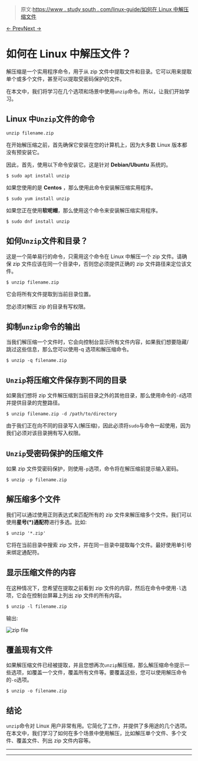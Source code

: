> 原文:[https://www . study south . com/linux-guide/如何在 Linux 中解压缩文件](https://www.studytonight.com/linux-guide/how-to-unzip-files-in-linux)

[← Prev](/linux-guide/how-to-extract-tar-gz-file "Extract tar.gz File")[Next →](/linux-guide/how-to-install-google-chrome-in-ubuntu-2004 "Install Chrome")

# 如何在 Linux 中解压文件？

解压缩是一个实用程序命令，用于从 zip 文件中提取文件和目录。它可以用来提取单个或多个文件，甚至可以提取受密码保护的文件。

在本文中，我们将学习在几个选项和场景中使用`unzip`命令。所以，让我们开始学习。

## Linux 中`Unzip`文件的命令

```
unzip filename.zip
```

在开始解压缩之前，首先确保它安装在您的计算机上，因为大多数 Linux 版本都没有预安装它。

因此，首先，使用以下命令安装它。这是针对 **Debian/Ubuntu** 系统的。

```
$ sudo apt install unzip
```

如果您使用的是 **Centos** ，那么使用此命令安装解压缩实用程序。

```
$ sudo yum install unzip
```

如果您正在使用**软呢帽**，那么使用这个命令来安装解压缩实用程序。

```
$ sudo dnf install unzip
```

## 如何`Unzip`文件和目录？

这是一个简单易行的命令，只需用这个命令在 Linux 中解压一个 zip 文件。请确保 zip 文件应该在同一个目录中，否则您必须提供正确的 zip 文件路径来定位该文件。

```
$ unzip filename.zip
```

它会将所有文件提取到当前目录位置。

您必须对解压 zip 的目录有写权限。

## 抑制`unzip`命令的输出

当我们解压缩一个文件时，它会向控制台显示所有文件内容，如果我们想要隐藏/跳过这些信息，那么您可以使用-q 选项和解压缩命令。

```
$ unzip -q filename.zip
```

## `Unzip`将压缩文件保存到不同的目录

如果我们想将 zip 文件解压缩到当前目录之外的其他目录，那么使用命令的`-d`选项并提供目录的完整路径。

```
$ unzip filename.zip -d /path/to/directory 
```

由于我们正在向不同的目录写入(解压缩)，因此必须将`sudo`与命令一起使用，因为我们必须对该目录拥有写入权限。

## `Unzip`受密码保护的压缩文件

如果 zip 文件受密码保护，则使用`-p`选项，命令将在解压缩前提示输入密码。

```
$ unzip -p filename.zip
```

## 解压缩多个文件

我们可以通过使用正则表达式来匹配所有的 zip 文件来解压缩多个文件。我们可以使用**星号(*)通配符**进行多选。比如:

```
$ unzip '*.zip'
```

它将在当前目录中搜索 zip 文件，并在同一目录中提取每个文件。最好使用单引号来绑定通配符。

## 显示压缩文件的内容

在这种情况下，您希望在提取之前看到 zip 文件的内容，然后在命令中使用`-l`选项，它会在控制台屏幕上列出 zip 文件的所有内容。

```
$ unzip -l filename.zip
```

输出:

![zip file](../Images/bbea391a3144dc4d5f6edb1deaa1276c.png)

## 覆盖现有文件

如果解压缩文件已经被提取，并且您想再次`unzip`解压缩，那么解压缩命令提示一些选项，如覆盖一个文件，覆盖所有文件等。要覆盖这些，您可以使用解压命令的`-o`选项。

```
$ unzip -o filename.zip
```

## 结论

`unzip`命令对 Linux 用户非常有用。它简化了工作，并提供了多用途的几个选项。在本文中，我们学习了如何在多个场景中使用解压，比如解压单个文件、多个文件、覆盖文件、列出 zip 文件内容等。

* * *

* * *